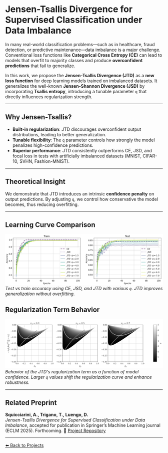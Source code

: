 
# Jensen-Tsallis Divergence for Supervised Classification under Data Imbalance

In many real-world classification problems—such as in healthcare, fraud detection, or predictive maintenance—data imbalance is a major challenge. Conventional loss functions like **Categorical Cross Entropy (CE)** can lead to models that overfit to majority classes and produce **overconfident predictions** that fail to generalize.

In this work, we propose the **Jensen-Tsallis Divergence (JTD)** as a **new loss function** for deep learning models trained on imbalanced datasets. It generalizes the well-known **Jensen-Shannon Divergence (JSD)** by incorporating **Tsallis entropy**, introducing a tunable parameter `q` that directly influences regularization strength.

---

## Why Jensen-Tsallis?

- **Built-in regularization**: JTD discourages overconfident output distributions, leading to better generalization.
- **Tunable flexibility**: The `q` parameter controls how strongly the model penalizes high-confidence predictions.
- **Superior performance**: JTD consistently outperforms CE, JSD, and focal loss in tests with artificially imbalanced datasets (MNIST, CIFAR-10, SVHN, Fashion-MNIST).

---

## Theoretical Insight

We demonstrate that JTD introduces an intrinsic **confidence penalty** on output predictions. By adjusting `q`, we control how conservative the model becomes, thus reducing overfitting.

---

## Learning Curve Comparison

![Accuracy Learning Curves](/assets/img/fig_1.png)  
*Test vs train accuracy using CE, JSD, and JTD with various `q`. JTD improves generalization without overfitting.*

## Regularization Term Behavior

![Regularization Effect](/assets/img/fig_3.png)  
*Behavior of the JTD's regularization term as a function of model confidence. Larger `q` values shift the regularization curve and enhance robustness.*

---

## Related Preprint

**Squicciarini, A., Trigano, T., Luengo, D.**  
*Jensen-Tsallis Divergence for Supervised Classification under Data Imbalance*, accepted for publication in Springer’s Machine Learning journal (ECLM 2025). Forthcoming.
🔗 [Project Repository](https://github.com/antosquicciarini/Jensen_Tsallis_Divergence_for_Supervised_Classification_under_Data_Imbalance)

---

[⬅️ Back to Projects](/projects)
